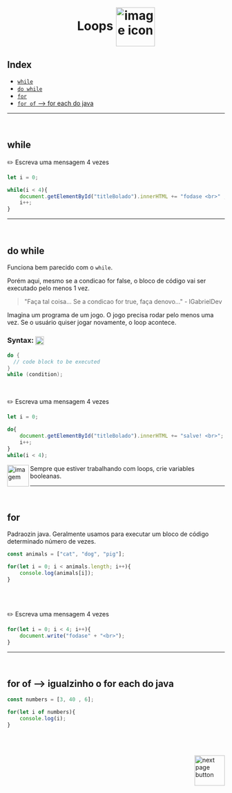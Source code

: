 <!-- title -->
<h1 align="center">
    <span>Loops</span>
    <img src="https://cdn-icons-png.flaticon.com/512/510/510884.png" alt="image icon" width="90px" align="center">
</h1>

## Index

- [`while`](#while)
- [`do while`](#do-while)
- [`for`](#for)
- [`for of` --> for each do java](#forOfTitle)

<hr>
<br>

## while

✏️ Escreva uma mensagem 4 vezes

```js
let i = 0;

while(i < 4){
    document.getElementById("titleBolado").innerHTML += "fodase <br>" ;
    i++;
}
```

<hr>
<br>

## do while
Funciona bem parecido com o `while`. 

Porém aqui, mesmo se a condicao for false, o bloco de código vai ser executado pelo menos 1 vez.

> "Faça tal coisa... Se a condicao for true, faça denovo..." - lGabrielDev

Imagina um programa de um jogo. O jogo precisa rodar pelo menos uma vez. Se o usuário quiser jogar novamente, o loop acontece.

### Syntax: <img src="https://cdn-icons-png.flaticon.com/512/1442/1442581.png" alt="curly braces icon" width="20px" align="center">

```java
do {
  // code block to be executed
}
while (condition);
```
<br>

✏️ Escreva uma mensagem 4 vezes


```js
let i = 0;

do{
    document.getElementById("titleBolado").innerHTML += "salve! <br>";
    i++;
}
while(i < 4);
```


<img src="https://cdn-icons-png.flaticon.com/512/2810/2810051.png" alt="imagem" width="50px" align="left">

Sempre que estiver trabalhando com loops, crie variables booleanas.



<hr>
<br>

## for

Padraozin java. Geralmente usamos para executar um bloco de código determinado número de vezes.



```js
const animals = ["cat", "dog", "pig"];

for(let i = 0; i < animals.length; i++){
    console.log(animals[i]);
}
```

<br>
<br>

✏️ Escreva uma mensagem 4 vezes

```js
for(let i = 0; i < 4; i++){
    document.write("fodase" + "<br>");
}
```

<hr>
<br>

<h2 id="forOfTitle">for of --> igualzinho o for each do java</h2>

```js
const numbers = [3, 40 , 6];

for(let i of numbers){
    console.log(i);
}
```


<br>
<br>

<!-- next page button -->
[<img src="https://img.icons8.com/?size=512&id=47092&format=png" alt="next page button" width="70px" align="right">](../7.functions_methods/0.functions.md)